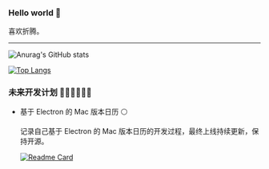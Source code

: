 ### Hello world 👋

喜欢折腾。

***

![Anurag's GitHub stats](https://github-readme-stats.vercel.app/api?username=fanly&theme=blueberry&show_icons=true&hide=contribs,prs&theme=vue)

[![Top Langs](https://github-readme-stats.vercel.app/api/top-langs/?username=fanly&hide=html)](https://github.com/anuraghazra/github-readme-stats)

### 未来开发计划 🏳️‍🌈🏳️‍🌈🏳️‍🌈
  
- 基于 Electron 的 Mac 版本日历 ⚪
  
  记录自己基于 Electron 的 Mac 版本日历的开发过程，最终上线持续更新，保持开源。
  
  [![Readme Card](https://github-readme-stats.vercel.app/api/pin/?username=fanly&repo=fanlymenu)](https://github.com/fanly/fanlymenu)
  

